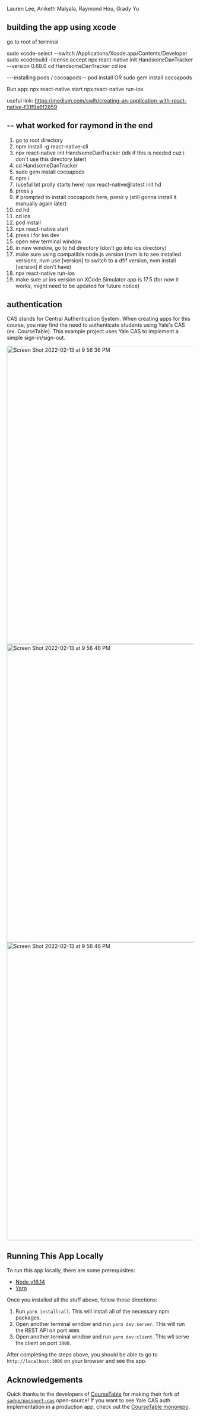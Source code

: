 Lauren Lee, Aniketh Malyala, Raymond Hou, Grady Yu

## building the app using xcode

go to root of terminal

sudo xcode-select --switch /Applications/Xcode.app/Contents/Developer
sudo xcodebuild -license accept
npx react-native init HandsomeDanTracker --version 0.68.0
cd HandsomeDanTracker
cd ios

---installing pods / cocoapods--
pod install
OR
sudo gem install cocoapods

Run app:
npx react-native start
npx react-native run-ios

useful link: https://medium.com/swlh/creating-an-application-with-react-native-f31f9a6f2859

--
what worked for raymond in the end
--

1. go to root directory
2. npm install -g react-native-cli
3. npx react-native init HandsomeDanTracker (idk if this is needed cuz i don't use this directory later)
4. cd HandsomeDanTracker
5. sudo gem install cocoapods
6. npm i
7. (useful bit prolly starts here) npx react-native@latest init hd
8. press y
9. if prompted to install cocoapods here, press y (still gonna install it manually again later)
10. cd hd
11. cd ios
12. pod install
13. npx react-native start
14. press i for ios dev
15. open new terminal window
16. in new window, go to hd directory (don't go into ios directory)
17. make sure using compatible node.js version (nvm ls to see installed versions, nvm use [version] to switch to a dfif version, nvm install [version] if don't have)
18. npx react-native run-ios
19. make sure ur ios version on XCode Simulator app is 17.5 (for now it works, might need to be updated for future notice)

## authentication

CAS stands for Central Authentication System. When creating apps for this course, you may find the need to authenticate students using Yale's CAS (ex. CourseTable). This example project uses Yale CAS to implement a simple sign-in/sign-out.

<div style="display: flex; flex-direction: column; justify-content: center; align-items: center;">
<img width="800" alt="Screen Shot 2022-02-13 at 9 56 36 PM" src="https://user-images.githubusercontent.com/45532884/155866756-e8ab26ba-6935-45f4-965b-730ab9b0a6df.png">
<img width="800" alt="Screen Shot 2022-02-13 at 9 56 46 PM" src="https://user-images.githubusercontent.com/45532884/155866759-02fdf26d-a2f9-41b8-9ec3-e641d4916f19.png">
<img width="800" alt="Screen Shot 2022-02-13 at 9 56 46 PM" src="https://user-images.githubusercontent.com/45532884/155866760-62be962c-3fa4-4a29-b6fd-d5a8114a14dd.png">
</div>

## Running This App Locally

To run this app locally, there are some prerequisites:

- [Node v16.14](https://nodejs.org/en/)
- [Yarn](https://classic.yarnpkg.com/lang/en/docs/install/)

Once you installed all the stuff above, follow these directions:

1. Run `yarn install:all`. This will install all of the necessary npm packages.
2. Open another terminal window and run `yarn dev:server`. This will run the REST API on port `4000`.
3. Open another terminal window and run `yarn dev:client`. This wll serve the client on port `3000`.

After completing the steps above, you should be able to go to `http://localhost:3000` on your browser and see the app.

## Acknowledgements

Quick thanks to the developers of [CourseTable](https://www.coursetable.com/) for making their fork of [`sadne/passport-cas`](https://github.com/sadne/passport-cas) open-source! If you want to see Yale CAS auth implementation in a production app, check out the [CourseTable monorepo](https://github.com/coursetable/coursetable).
